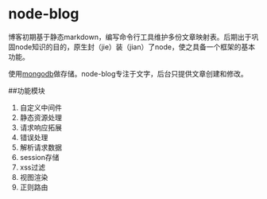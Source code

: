 # node-blog

博客初期基于静态markdown，编写命令行工具维护多份文章映射表。后期出于巩固node知识的目的，原生封（jie）装（jian）了node，使之具备一个框架的基本功能。

使用[mongodb](http://www.mongodb.org/)做存储。node-blog专注于文字，后台只提供文章创建和修改。

##功能模块

1. 自定义中间件
2. 静态资源处理
3. 请求响应拓展
4. 错误处理
5. 解析请求数据
6. session存储
7. xss过滤
8. 视图渲染
9. 正则路由
